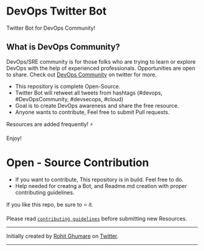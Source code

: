 # DevOps Twitter Bot
Twitter Bot for DevOps Community!

## What is DevOps Community?
DevOps/SRE community is for those folks who are trying to learn or explore DevOps with the help of experienced professionals. Opportunities are open to share. 
Check out [DevOps Community](https://twitter.com/i/communities/1523681883384549376) on twitter for more.

* This repository is complete Open-Source.
* Twitter Bot will retweet all tweets from hashtags (#devops, #DevOpsCommunity, #devsecops, #cloud)
* Goal is to create DevOps awareness and share the free resource.
* Anyone wants to contribute, Feel free to submit Pull requests.

Resources are added frequently! ⚡

Enjoy!

# Open - Source Contribution

* If you want to contribute, This repository is in build. Feel free to do.
* Help needed for creatng a Bot, and Readme.md creation with proper contributing guidelines.

If you like this repo, be sure to ⭐ it.

Please read [`contributing guidelines`](https://github.com/rohitg00/devops-twitter-bot/blob/main/contributing.md) before submitting new Resources.

--- 

Initially created by [Rohit Ghumare](https://github.com/rohitg00/) on [Twitter](https://twitter.com/ghumare64).

---
